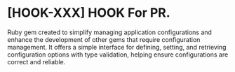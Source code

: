 # [HOOK-XXX] HOOK For PR.

Ruby gem created to simplify managing application configurations and enhance the development of other gems that require configuration management. It offers a simple interface for defining, setting, and retrieving configuration options with type validation, helping ensure configurations are correct and reliable.
